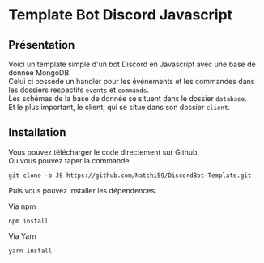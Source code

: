 # Template Bot Discord Javascript

## Présentation

Voici un template simple d'un bot Discord en Javascript avec une base de donnée MongoDB.  
Celui ci possède un handler pour les événements et les commandes dans les dossiers respectifs `events` et `commands`.  
Les schémas de la base de donnée se situent dans le dossier `database`.  
Et le plus important, le client, qui se situe dans son dossier `client`.

## Installation

Vous pouvez télécharger le code directement sur Github.  
Ou vous pouvez taper la commande

```
git clone -b JS https://github.com/Natchi59/DiscordBot-Template.git
```

Puis vous pouvez installer les dépendences.

Via npm

```
npm install
```

Via Yarn

```
yarn install
```
